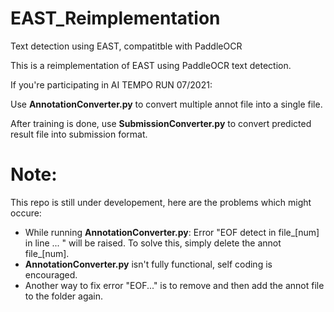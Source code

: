 # EAST_Reimplementation
 Text detection using EAST, compatitble with PaddleOCR

This is a reimplementation of EAST using PaddleOCR text detection.

If you're participating in AI TEMPO RUN 07/2021:

Use **AnnotationConverter.py** to convert multiple annot file into a single file.

After training is done, use **SubmissionConverter.py** to convert predicted result file into submission format.

# Note:
This repo is still under developement, here are the problems which might occure:
* While running **AnnotationConverter.py**: Error "EOF detect in file_[num] in line ... " will be raised. To solve this, simply delete the annot file_[num].
* **AnnotationConverter.py** isn't fully functional, self coding is encouraged.
* Another way to fix error "EOF..." is to remove and then add the annot file to the folder again.
